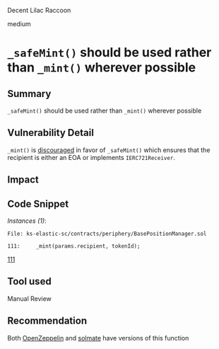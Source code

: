 Decent Lilac Raccoon

medium

# `_safeMint()` should be used rather than `_mint()` wherever possible
## Summary
`_safeMint()` should be used rather than `_mint()` wherever possible
## Vulnerability Detail
`_mint()` is [discouraged](https://github.com/OpenZeppelin/openzeppelin-contracts/blob/d4d8d2ed9798cc3383912a23b5e8d5cb602f7d4b/contracts/token/ERC721/ERC721.sol#L271) in favor of `_safeMint()` which ensures that the recipient is either an EOA or implements `IERC721Receiver`. 
## Impact

## Code Snippet
*Instances (1)*:

```solidity
File: ks-elastic-sc/contracts/periphery/BasePositionManager.sol

111:     _mint(params.recipient, tokenId);

```

[111](https://github.com/KyberNetwork/ks-elastic-sc/tree/4ab08c0a60f74809f731bdd333076e32d05f1d17/contracts/periphery/BasePositionManager.sol#L111)
## Tool used

Manual Review

## Recommendation
Both [OpenZeppelin](https://github.com/OpenZeppelin/openzeppelin-contracts/blob/d4d8d2ed9798cc3383912a23b5e8d5cb602f7d4b/contracts/token/ERC721/ERC721.sol#L238-L250) and [solmate](https://github.com/Rari-Capital/solmate/blob/4eaf6b68202e36f67cab379768ac6be304c8ebde/src/tokens/ERC721.sol#L180) have versions of this function
